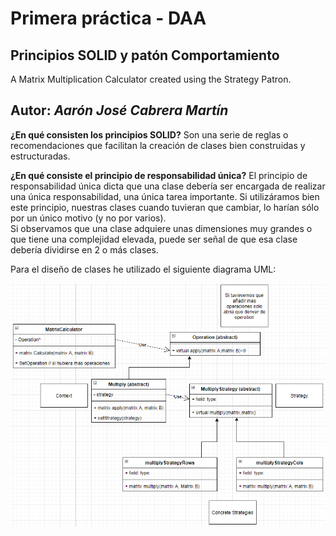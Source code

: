 # Primera práctica - DAA
## Principios SOLID y patón Comportamiento
A Matrix Multiplication Calculator created using the Strategy Patron.

## **Autor**: _Aarón José Cabrera Martín_

**¿En qué consisten los principios SOLID?**
Son una serie de reglas o recomendaciones que facilitan la creación de clases bien construidas y estructuradas.

**¿En qué consiste el principio de responsabilidad única?**
El principio de responsabilidad única dicta que una clase debería ser encargada de realizar una única responsabilidad, una única tarea importante. Si utilizáramos bien este principio, nuestras clases cuando tuvieran que cambiar, lo harían sólo por un único motivo (y no por varios).  
Si observamos que una clase adquiere unas dimensiones muy grandes o que tiene una complejidad elevada, puede ser señal de que esa clase debería dividirse en 2 o más clases.



Para el diseño de clases he utilizado el siguiente diagrama UML:

![uml](/capturas/uml.PNG)